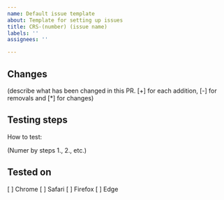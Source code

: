 ```yaml
---
name: Default issue template
about: Template for setting up issues
title: CRS-(number) (issue name)
labels: ''
assignees: ''

---
```


## Changes

(describe what has been changed in this PR. [+] for each addition, [-] for removals and [*] for changes)

## Testing steps

How to test:

(Numer by steps 1., 2., etc.)

## Tested on

[ ] Chrome
[ ] Safari
[ ] Firefox
[ ] Edge
